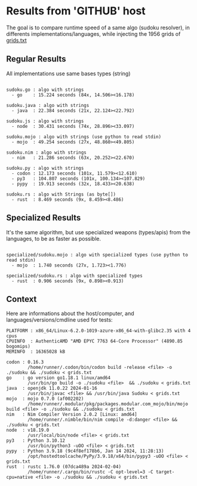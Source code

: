 # Results from 'GITHUB' host

The goal is to compare runtime speed of a same algo (sudoku resolver), in differents implementations/languages, while injecting the 1956 grids of [grids.txt](grids.txt)

## Regular Results

All implementations use same bases types (string)

```

sudoku.go : algo with strings
  - go    : 15.224 seconds (84x, 14.506><16.178)

sudoku.java : algo with strings
  - java  : 22.384 seconds (21x, 22.124><22.792)

sudoku.js : algo with strings
  - node  : 30.431 seconds (74x, 28.896><33.097)

sudoku.mojo : algo with strings (use python to read stdin)
  - mojo  : 49.254 seconds (27x, 48.860><49.805)

sudoku.nim : algo with strings
  - nim   : 21.286 seconds (63x, 20.252><22.670)

sudoku.py : algo with strings
  - codon : 12.173 seconds (101x, 11.579><12.610)
  - py3   : 104.807 seconds (101x, 100.134><107.829)
  - pypy  : 19.913 seconds (32x, 18.433><20.638)

sudoku.rs : algo with Strings (as byte[])
  - rust  : 8.469 seconds (9x, 8.459><8.486)

```

## Specialized Results

It's the same algorithm, but use specialized weapons (types/apis) from the languages, to be as faster as possible.

```

specialized/sudoku.mojo : algo with specialized types (use python to read stdin)
  - mojo  : 1.740 seconds (27x, 1.723><1.776)

specialized/sudoku.rs : algo with specialized types
  - rust  : 0.906 seconds (9x, 0.898><0.913)

```
## Context

Here are informations about the host/computer, and languages/versions/cmdline used for tests:
```
PLATFORM : x86_64/Linux-6.2.0-1019-azure-x86_64-with-glibc2.35 with 4 cpus
CPUINFO  : AuthenticAMD "AMD EPYC 7763 64-Core Processor" (4890.85 bogomips)
MEMINFO  : 16365028 kB

codon : 0.16.3
        /home/runner/.codon/bin/codon build -release <file> -o ./sudoku && ./sudoku < grids.txt
go    : go version go1.18.1 linux/amd64
        /usr/bin/go build -o ./sudoku <file>  && ./sudoku < grids.txt
java  : openjdk 11.0.22 2024-01-16
        /usr/bin/javac <file> && /usr/bin/java Sudoku < grids.txt
mojo  : mojo 0.7.0 (af002202)
        /home/runner/.modular/pkg/packages.modular.com_mojo/bin/mojo build <file> -o ./sudoku && ./sudoku < grids.txt
nim   : Nim Compiler Version 2.0.2 [Linux: amd64]
        /home/runner/.nimble/bin/nim compile -d:danger <file> && ./sudoku < grids.txt
node  : v18.19.0
        /usr/local/bin/node <file> < grids.txt
py3   : Python 3.10.12
        /usr/bin/python3 -uOO <file> < grids.txt
pypy  : Python 3.9.18 (9c4f8ef178b6, Jan 14 2024, 11:28:13)
        /opt/hostedtoolcache/PyPy/3.9.18/x64/bin/pypy3 -uOO <file> < grids.txt
rust  : rustc 1.76.0 (07dca489a 2024-02-04)
        /home/runner/.cargo/bin/rustc -C opt-level=3 -C target-cpu=native <file> -o ./sudoku && ./sudoku < grids.txt

```


